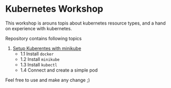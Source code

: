 # Kubernetes Workshop
This workshop is arouns topis about kubernetes resource types, and a
hand on experience with kubernetes.

Repository contains following topics

1. [Setup Kuberentes with minikube](./)
    - 1.1 Install `docker`
    - 1.2 Install `minikube`
    - 1.3 Install `kubectl`
    - 1.4 Connect and create a simple pod
 
Feel free to use and make any change ;)


